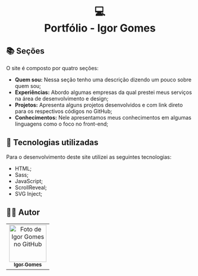 <h1 align="center">
  💻<br>Portfólio - Igor Gomes
</h1>

## 📚 Seções

O site é composto por quatro seções:

- **Quem sou:** Nessa seção tenho uma descrição dizendo um pouco sobre quem sou;
- **Experiências:** Abordo algumas empresas da qual prestei meus serviços na área de desenvolvimento e design;
- **Projetos:** Apresenta alguns projetos desenvolvidos e com link direto para os respectivos códigos no GitHub;
- **Conhecimentos:** Nele apresentamos meus conhecimentos em algumas linguagens como o foco no front-end;

## 💼 Tecnologias utilizadas

Para o desenvolvimento deste site utilizei as seguintes tecnologias:

- HTML;
- Sass;
- JavaScript;
- ScrollReveal;
- SVG Inject;

<h2>🧑🏽 Autor</h2>

<table>
  <tr>
    <td align="center">
      <a href="https://github.com/roginaldosemog">
        <img src="https://avatars.githubusercontent.com/u/18501566" width="100px;" alt="Foto de Igor Gomes no GitHub"/><br>
        <sub>
          <b>Igor Gomes</b>
        </sub>
      </a>
    </td>
  </tr>
</table>
